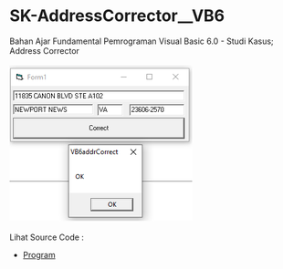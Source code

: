 # SK-AddressCorrector__VB6
Bahan Ajar Fundamental Pemrograman Visual Basic 6.0 - Studi Kasus; Address Corrector<br><br>
<img src="https://github.com/RizkyKhapidsyah/SK-AddressCorrector__VB6/blob/main/result/001.PNG"><br><br>
Lihat Source Code : <br>
- <a href="https://github.com/RizkyKhapidsyah/SK-AddressCorrector__VB6/blob/main/Form1.frm">Program</a>
